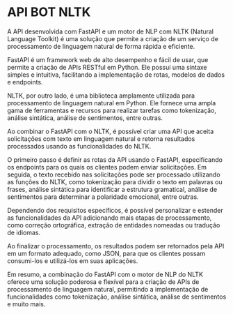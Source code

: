 # API BOT  NLTK
A API desenvolvida com FastAPI e um motor de NLP com NLTK (Natural Language Toolkit) é uma solução que permite a criação de um serviço de processamento de linguagem natural de forma rápida e eficiente.

FastAPI é um framework web de alto desempenho e fácil de usar, que permite a criação de APIs RESTful em Python. Ele possui uma sintaxe simples e intuitiva, facilitando a implementação de rotas, modelos de dados e endpoints.

NLTK, por outro lado, é uma biblioteca amplamente utilizada para processamento de linguagem natural em Python. Ele fornece uma ampla gama de ferramentas e recursos para realizar tarefas como tokenização, análise sintática, análise de sentimentos, entre outras.

Ao combinar o FastAPI com o NLTK, é possível criar uma API que aceita solicitações com texto em linguagem natural e retorna resultados processados usando as funcionalidades do NLTK.

O primeiro passo é definir as rotas da API usando o FastAPI, especificando os endpoints para os quais os clientes podem enviar solicitações. Em seguida, o texto recebido nas solicitações pode ser processado utilizando as funções do NLTK, como tokenização para dividir o texto em palavras ou frases, análise sintática para identificar a estrutura gramatical, análise de sentimentos para determinar a polaridade emocional, entre outras.

Dependendo dos requisitos específicos, é possível personalizar e estender as funcionalidades da API adicionando mais etapas de processamento, como correção ortográfica, extração de entidades nomeadas ou tradução de idiomas.

Ao finalizar o processamento, os resultados podem ser retornados pela API em um formato adequado, como JSON, para que os clientes possam consumi-los e utilizá-los em suas aplicações.

Em resumo, a combinação do FastAPI com o motor de NLP do NLTK oferece uma solução poderosa e flexível para a criação de APIs de processamento de linguagem natural, permitindo a implementação de funcionalidades como tokenização, análise sintática, análise de sentimentos e muito mais.
